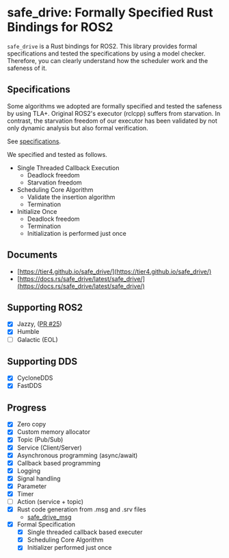 # safe_drive: Formally Specified Rust Bindings for ROS2

`safe_drive` is a Rust bindings for ROS2.
This library provides formal specifications and tested the specifications by using a model checker.
Therefore, you can clearly understand how the scheduler work and the safeness of it.

## Specifications

Some algorithms we adopted are formally specified and tested the safeness by using TLA+.
Original ROS2's executor (rclcpp) suffers from starvation.
In contrast, the starvation freedom of our executor has been validated by not only dynamic analysis but also
formal verification.

See [specifications](https://github.com/tier4/safe_drive/tree/main/specifications).

We specified and tested as follows.

- Single Threaded Callback Execution
  - Deadlock freedom
  - Starvation freedom
- Scheduling Core Algorithm
  - Validate the insertion algorithm
  - Termination
- Initialize Once
  - Deadlock freedom
  - Termination
  - Initialization is performed just once

## Documents

- [https://tier4.github.io/safe_drive/](https://tier4.github.io/safe_drive/)
- [https://docs.rs/safe_drive/latest/safe_drive/](https://docs.rs/safe_drive/latest/safe_drive/)

## Supporting ROS2

- [x] Jazzy, ([PR #25](https://github.com/tier4/safe_drive/pull/25))
- [x] Humble
- [ ] Galactic (EOL)

## Supporting DDS

- [x] CycloneDDS
- [x] FastDDS

## Progress

- [x] Zero copy
- [x] Custom memory allocator
- [x] Topic (Pub/Sub)
- [x] Service (Client/Server)
- [x] Asynchronous programming (async/await)
- [x] Callback based programming
- [x] Logging
- [x] Signal handling
- [x] Parameter
- [x] Timer
- [ ] Action (service + topic)
- [x] Rust code generation from .msg and .srv files
  - [safe_drive_msg](https://github.com/tier4/safe_drive_msg)
- [x] Formal Specification
  - [x] Single threaded callback based executer
  - [x] Scheduling Core Algorithm
  - [x] Initializer performed just once
